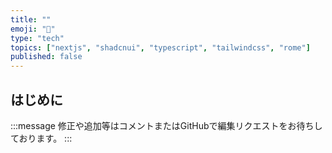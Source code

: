 ```yaml
---
title: ""
emoji: "🤟"
type: "tech"
topics: ["nextjs", "shadcnui", "typescript", "tailwindcss", "rome"]
published: false
---
```


## はじめに

:::message
修正や追加等はコメントまたはGitHubで編集リクエストをお待ちしております。
:::

## 